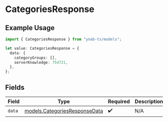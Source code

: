 # CategoriesResponse

## Example Usage

```typescript
import { CategoriesResponse } from "ynab-ts/models";

let value: CategoriesResponse = {
  data: {
    categoryGroups: [],
    serverKnowledge: 754721,
  },
};
```

## Fields

| Field                                                                | Type                                                                 | Required                                                             | Description                                                          |
| -------------------------------------------------------------------- | -------------------------------------------------------------------- | -------------------------------------------------------------------- | -------------------------------------------------------------------- |
| `data`                                                               | [models.CategoriesResponseData](../models/categoriesresponsedata.md) | :heavy_check_mark:                                                   | N/A                                                                  |